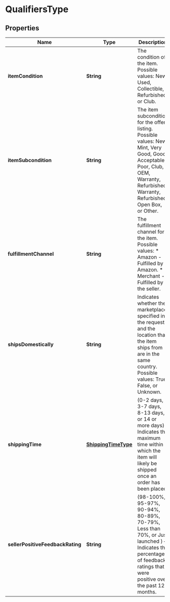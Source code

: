 
# QualifiersType

## Properties
Name | Type | Description | Notes
------------ | ------------- | ------------- | -------------
**itemCondition** | **String** | The condition of the item. Possible values: New, Used, Collectible, Refurbished, or Club. | 
**itemSubcondition** | **String** | The item subcondition for the offer listing. Possible values: New, Mint, Very Good, Good, Acceptable, Poor, Club, OEM, Warranty, Refurbished Warranty, Refurbished, Open Box, or Other. | 
**fulfillmentChannel** | **String** | The fulfillment channel for the item. Possible values:  * Amazon - Fulfilled by Amazon. * Merchant - Fulfilled by the seller. | 
**shipsDomestically** | **String** | Indicates whether the marketplace specified in the request and the location that the item ships from are in the same country. Possible values: True, False, or Unknown. | 
**shippingTime** | [**ShippingTimeType**](ShippingTimeType.md) | (0-2 days, 3-7 days, 8-13 days, or 14 or more days) – Indicates the maximum time within which the item will likely be shipped once an order has been placed. | 
**sellerPositiveFeedbackRating** | **String** | (98-100%, 95-97%, 90-94%, 80-89%, 70-79%, Less than 70%, or Just launched ) – Indicates the percentage of feedback ratings that were positive over the past 12 months. | 



